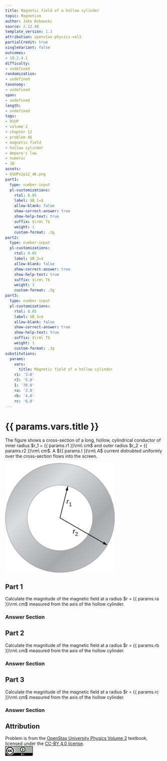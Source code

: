 ```yaml
---
title: Magnetic field of a hollow cylinder
topic: Magnetism
author: Jake Bobowski
source: 2.12.46
template_version: 1.3
attribution: openstax-physics-vol2
partialCredit: true
singleVariant: false
outcomes:
- 19.2.4.1
difficulty:
- undefined
randomization:
- undefined
taxonomy:
- undefined
span:
- undefined
length:
- undefined
tags:
- OSUP
- volume 2
- chapter 12
- problem 46
- magnetic field
- hollow cylinder
- Ampere's law
- numeric
- JB
assets:
- OSUPv2p12_46.png
part1:
  type: number-input
  pl-customizations:
    rtol: 0.05
    label: $B_1=$
    allow-blank: false
    show-correct-answer: true
    show-help-text: true
    suffix: $\rm\ T$
    weight: 1
    custom-format: .3g
part2:
  type: number-input
  pl-customizations:
    rtol: 0.05
    label: $B_2=$
    allow-blank: false
    show-correct-answer: true
    show-help-text: true
    suffix: $\rm\ T$
    weight: 1
    custom-format: .3g
part3:
  type: number-input
  pl-customizations:
    rtol: 0.05
    label: $B_3=$
    allow-blank: false
    show-correct-answer: true
    show-help-text: true
    suffix: $\rm\ T$
    weight: 1
    custom-format: .3g
substitutions:
  params:
    vars:
      title: Magnetic field of a hollow cylinder
    r1: '3.0'
    r2: '5.0'
    I: '70.0'
    ra: '2.0'
    rb: '4.0'
    rc: '6.0'
---
```

# {{ params.vars.title }}
The figure shows a cross-section of a long, hollow, cylindrical conductor of inner radius $r_1 = {{ params.r1 }}\rm\ cm$ and outer radius $r_2 = {{ params.r2 }}\rm\ cm$.
A ${{ params.I }}\rm\ A$ current distrubted uniformly over the cross-section flows into the screen.

<img src="OSUPv2p12_46.png" width=350 alt="Cross-section of a hollow cylinder carry a uniform current.">

## Part 1

Calculate the magnitude of the magnetic field at a radius $r = {{ params.ra }}\rm\ cm$ measured from the axis of the hollow cylinder.

### Answer Section

## Part 2

Calculate the magnitude of the magnetic field at a radius $r = {{ params.rb }}\rm\ cm$ measured from the axis of the hollow cylinder.

### Answer Section

## Part 3

Calculate the magnitude of the magnetic field at a radius $r = {{ params.rc }}\rm\ cm$ measured from the axis of the hollow cylinder.

### Answer Section

## Attribution

Problem is from the [OpenStax University Physics Volume 2](https://openstax.org/details/books/university-physics-volume-2) textbook, licensed under the [CC-BY 4.0 license](https://creativecommons.org/licenses/by/4.0/).<br>![Image representing the Creative Commons 4.0 BY license.](https://raw.githubusercontent.com/firasm/bits/master/by.png)